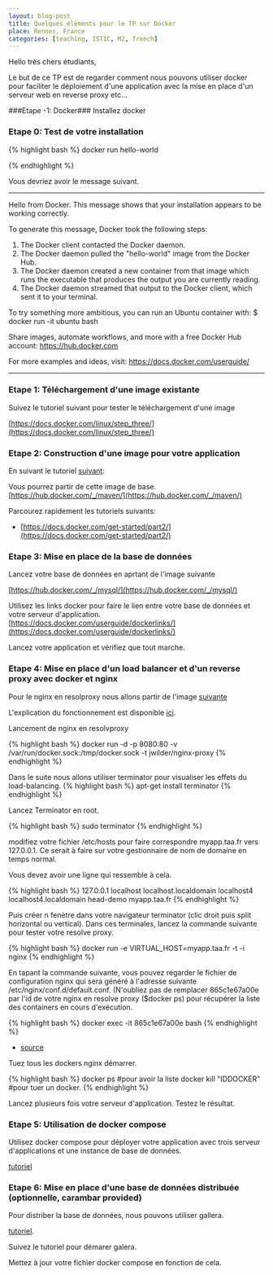 ```yaml
---
layout: blog-post
title: Quelques éléments pour le TP sur Docker
place: Rennes, France
categories: [teaching, ISTIC, M2, french]
---
```

Hello très chers étudiants,

Le but de ce TP est de regarder comment nous pouvons utiliser docker pour faciliter le déploiement d'une application avec la mise en place d'un serveur web en reverse proxy etc...



<!--more-->

###Etape -1: Docker###
Installez docker



### Etape 0: Test de votre installation ###

{% highlight bash %}
docker run hello-world

{% endhighlight %}

Vous devriez avoir le message suivant. 


----

Hello from Docker.
This message shows that your installation appears to be working correctly.

To generate this message, Docker took the following steps:
 1. The Docker client contacted the Docker daemon.
 2. The Docker daemon pulled the "hello-world" image from the Docker Hub.
 3. The Docker daemon created a new container from that image which runs the
    executable that produces the output you are currently reading.
 4. The Docker daemon streamed that output to the Docker client, which sent it
    to your terminal.

To try something more ambitious, you can run an Ubuntu container with:
 $ docker run -it ubuntu bash

Share images, automate workflows, and more with a free Docker Hub account:
 https://hub.docker.com

For more examples and ideas, visit:
 https://docs.docker.com/userguide/

 
----

### Etape 1: Téléchargement d'une image existante ###

Suivez le tutoriel suivant pour tester le téléchargement d'une image

[https://docs.docker.com/linux/step_three/](https://docs.docker.com/linux/step_three/)

### Etape 2: Construction d'une image pour votre application ###

En suivant le tutoriel [suivant](https://docs.docker.com/get-started/part2/#define-a-container-with-a-dockerfile):

Vous pourrez partir de cette image de base. 
[https://hub.docker.com/_/maven/](https://hub.docker.com/_/maven/)


Parcourez rapidement les tutoriels suivants:

- [https://docs.docker.com/get-started/part2/](https://docs.docker.com/get-started/part2/)

### Etape 3: Mise en place de la base de données
Lancez votre base de données en aprtant de l'image suivante

[https://hub.docker.com/_/mysql/](https://hub.docker.com/_/mysql/)

Utilisez les links docker pour faire le lien entre votre base de données et votre serveur d'application. 
[https://docs.docker.com/userguide/dockerlinks/](https://docs.docker.com/userguide/dockerlinks/)

Lancez votre application et vérifiez que tout marche. 



### Etape 4: Mise en place d'un load balancer et d'un reverse proxy avec docker et nginx
Pour le nginx en resolproxy nous allons partir de l'image [suivante](https://github.com/jwilder/nginx-proxy)

L'explication du fonctionnement est disponible [ici](http://jasonwilder.com/blog/2014/03/25/automated-nginx-reverse-proxy-for-docker/). 


Lancement de nginx en resolvproxy

{% highlight bash %}
docker run -d -p 8080:80 -v /var/run/docker.sock:/tmp/docker.sock -t jwilder/nginx-proxy 
{% endhighlight %}


Dans le suite nous allons utiliser terminator pour visualiser les effets du load-balancing. 
{% highlight bash %}
apt-get install terminator
{% endhighlight %}

Lancez Terminator en root.

{% highlight bash %}
sudo terminator
{% endhighlight %}


modifiez votre fichier /etc/hosts pour faire correspondre myapp.taa.fr vers 127.0.0.1. Ce serait à faire sur votre gestionnaire de nom de domaine en temps normal.

Vous devez avoir une ligne qui ressemble à cela. 

{% highlight bash %}
127.0.0.1	localhost localhost.localdomain localhost4 localhost4.localdomain head-demo myapp.taa.fr
{% endhighlight %}

Puis créer n fenètre dans votre navigateur terminator (clic droit puis split horizontal ou vertical). 
Dans ces terminales, lancez la commande suivante pour tester votre resolve proxy.

{% highlight bash %}
docker run -e VIRTUAL_HOST=myapp.taa.fr -t -i  nginx
{% endhighlight %}

En tapant la commande suivante, vous pouvez regarder le fichier de configuration nginx qui sera généré à l'adresse suivante /etc/nginx/conf.d/default.conf. (N'oubliez pas de remplacer  865c1e67a00e par l'id de votre nginx en resolve proxy ($docker ps) pour récupérer la liste des containers en cours d'exécution.

{% highlight bash %}
docker exec -it 865c1e67a00e bash
{% endhighlight %}

- [source](http://jasonwilder.com/blog/2014/03/25/automated-nginx-reverse-proxy-for-docker/)


Tuez tous les dockers nginx démarrer. 

{% highlight bash %}
docker ps #pour avoir la liste
docker kill "IDDOCKER" #pour tuer un docker. 
{% endhighlight %}

Lancez plusieurs fois votre serveur d'application. Testez le résultat. 

### Etape 5: Utilisation de docker compose
Utilisez docker compose pour déployer votre application avec trois serveur d'applications et une instance de base de données. 

[tutoriel](https://docs.docker.com/get-started/part3/)



### Etape 6: Mise en place d'une base de données distribuée (optionnelle, carambar provided)

Pour distriber la base de données, nous pouvons utiliser gallera. 

[tutoriel](http://galeracluster.com/2015/05/getting-started-galera-with-docker-part-1/). 

Suivez le tutoriel pour démarer galera. 

Mettez à jour votre fichier docker compose en fonction de cela. 


